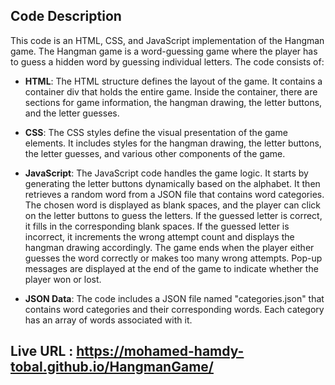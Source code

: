 ## Code Description

This code is an HTML, CSS, and JavaScript implementation of the Hangman game. The Hangman game is a word-guessing game where the player has to guess a hidden word by guessing individual letters. The code consists of:

- **HTML**: The HTML structure defines the layout of the game. It contains a container div that holds the entire game. Inside the container, there are sections for game information, the hangman drawing, the letter buttons, and the letter guesses.

- **CSS**: The CSS styles define the visual presentation of the game elements. It includes styles for the hangman drawing, the letter buttons, the letter guesses, and various other components of the game.

- **JavaScript**: The JavaScript code handles the game logic. It starts by generating the letter buttons dynamically based on the alphabet. It then retrieves a random word from a JSON file that contains word categories. The chosen word is displayed as blank spaces, and the player can click on the letter buttons to guess the letters. If the guessed letter is correct, it fills in the corresponding blank spaces. If the guessed letter is incorrect, it increments the wrong attempt count and displays the hangman drawing accordingly. The game ends when the player either guesses the word correctly or makes too many wrong attempts. Pop-up messages are displayed at the end of the game to indicate whether the player won or lost.

- **JSON Data**: The code includes a JSON file named "categories.json" that contains word categories and their corresponding words. Each category has an array of words associated with it.


## Live URL : https://mohamed-hamdy-tobal.github.io/HangmanGame/
